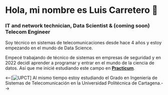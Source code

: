 # Hola, mi nombre es Luis Carretero 👋
### IT and network technician, Data Scientist & (coming soon) Telecom Engineer 

Soy técnico en sistemas de telecomunicaciones desde hace 4 años y estoy empezando en el mundo de Data Science.

Empecé trabajando de técnico de sistemas en empresas de seguridad y en 2022 decidí aprender a programar y entrar en el mundo de la ciencia de datos. Así que me inicié estudiando este campo en [**Practicum**](https://practicum.com).

<--[![UPCT](https://www.um.es/jovenesrsme2015/images/logo-upct.gif)] Al mismo tiempo estoy estudiando el Grado en Ingeniería de Sistemas de Telecomunicación en la Universidad Politécnica de Cartagena.-->
